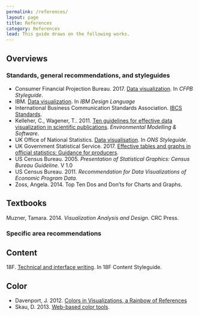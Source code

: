 ```yaml
---
permalink: /references/
layout: page
title: References
category: References
lead: This guide draws on the following works.
---
```


## Overviews
### Standards, general recommendations, and styleguides
- Consumer Financial Projection Bureau. 2017. [Data visualization](https://github.com/cfpb/design-manual). In _CFPB Styleguide_.
- IBM. [Data visualization](https://www.ibm.com/design/language/experience/data-visualization/chart-models). In _IBM Design Language_
- International Business Communication Standards Association. [IBCS Standards](https://www.hichert.com/standards/).
- Kelleher, C., Wagener, T.. 2011. [Ten guidelines for effective data visualization in scientific publications](doi:10.1016/j.envsoft.2010.12.006). _Environmental Modelling & Software_.
- UK Office of National Statistics. [Data visualisation](http://style.ons.gov.uk/category/data-visualisation/). In _ONS Styleguide_.
- UK Government Statistical Service. 2017. [Effective tables and graphs in official statistics: Guidance for producers](https://www.statisticsauthority.gov.uk/wp-content/uploads/2016/11/Effective-charts-and-tables-in-official-statistics-Version-2.0.pdf). 
- US Census Bureau. 2005. _Presentation of Statistical Graphics: Census Bureau Guideline._ V 1.0
- US Census Bureau. 2011. _Recommendation for Data Visualizations of Economic Program Data._
- Zoss, Angela. 2014. Top Ten Dos and Don’ts for Charts and Graphs.

## Textbooks
Muzner, Tamara. 2014. _Visualization Analysis and Design._ CRC Press.

### Specific area recommendations
## Content
18F. [Technical and interface writing](https://pages.18f.gov/content-guide/technical-and-interface-writing/). In 18F Content Styleguide.

## Color
- Davenport, J. 2012. [Colors in Visualizations, a Rainbow of References](http://www.ifweassume.com/2012/12/colors-in-visualizations-rainbow-of.html)
- Skau, D. 2013. [Web-based color tools](http://blog.visual.ly/web-based-color-tools/).
